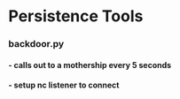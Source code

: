 # Persistence Tools
### backdoor.py
#### - calls out to a mothership every 5 seconds
#### - setup nc listener to connect
